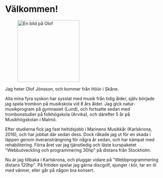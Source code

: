 # Välkommen!

<figure class="img profile-img">
    <img src="img/profile.jpg" width="200" height="200" alt="En bild på Olof"/>
</figure>

Jag heter Olof Jönsson, och kommer från Höör i Skåne.

Alla mina fyra syskon har sysslat med musik från tidig ålder, själv började jag spela trombon på musikskola vid 8 års ålder. Jag gick natur-musikprogram på gymnasiet (Lund), och fortsatte sedan med trombonstudier på folkhögskola (Arvika), och därefter 5 år på Musikhögskolan i Malmö.

Efter studierna fick jag fast heltidsjobb i Marinens Musikkår (Karlskrona, 2016), och har jobbat där sedan dess. Dock råkade jag ut för en skada i läppen genom överansträngning för några år sedan, och har kämpat med rehabilitering. Förra året var jag tjänstledig och läste kurspaketet "Webbutveckling och programmering 30hp" på distans från Stockholm.

Nu är jag tillbaka i Karlskrona, och pluggar vidare på "Webbprogrammering distans 120hp". På fritiden spelar jag gärna discgolf, sjunger i kör, tar en öl med vänner, eller går på någon bra konsert.
